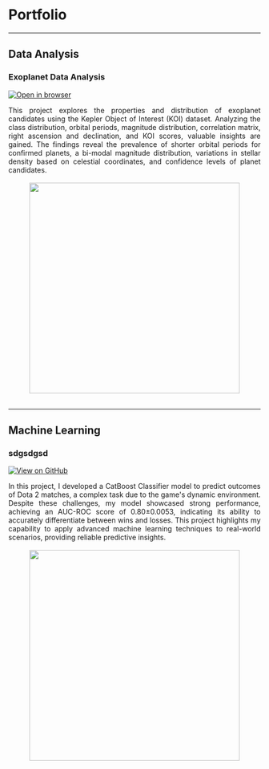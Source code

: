 # Portfolio
---

## Data Analysis

### Exoplanet Data Analysis

[![Open in browser](https://img.shields.io/badge/HTML-Open%20in%20browser-blue)](https://degazzz.github.io/projects/SpaceKeplerPortfolio.html)

<div style="text-align: justify">
This project explores the properties and distribution of exoplanet candidates using the Kepler Object of Interest (KOI) dataset. Analyzing the class distribution, orbital periods, magnitude distribution, correlation matrix, right ascension and declination, and KOI scores, valuable insights are gained. The findings reveal the prevalence of shorter orbital periods for confirmed planets, a bi-modal magnitude distribution, variations in stellar density based on celestial coordinates, and confidence levels of planet candidates.
</div>
<br>
<center><img src="https://i.imgur.com/gPt16B5.png" width="420"/></center>
<br>

---
## Machine Learning

### sdgsdgsd

[![View on GitHub](https://img.shields.io/badge/HTML-Open%20in%20browser-blue)]()

<div style="text-align: justify">
In this project, I developed a CatBoost Classifier model to predict outcomes of Dota 2 matches, a complex task due to the game's dynamic environment. Despite these challenges, my model showcased strong performance, achieving an AUC-ROC score of 0.80±0.0053, indicating its ability to accurately differentiate between wins and losses. This project highlights my capability to apply advanced machine learning techniques to real-world scenarios, providing reliable predictive insights.
</div>
<br>
<center><img src="https://i.imgur.com/uErCCR0.png" height="420"/></center>
<br>
